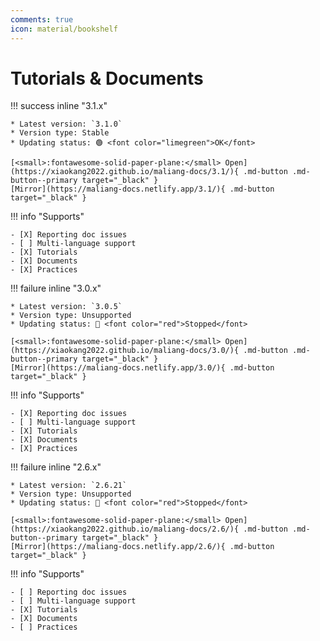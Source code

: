 ```yaml
---
comments: true
icon: material/bookshelf
---
```


# Tutorials & Documents

<div markdown>

!!! success inline "3.1.x"

    * Latest version: `3.1.0`
    * Version type: Stable
    * Updating status: 🟢 <font color="limegreen">OK</font>

    [<small>:fontawesome-solid-paper-plane:</small> Open](https://xiaokang2022.github.io/maliang-docs/3.1/){ .md-button .md-button--primary target="_black" }
    [Mirror](https://maliang-docs.netlify.app/3.1/){ .md-button target="_black" }

!!! info "Supports"

    - [X] Reporting doc issues
    - [ ] Multi-language support
    - [X] Tutorials
    - [X] Documents
    - [X] Practices

</div>

<div markdown>

!!! failure inline "3.0.x"

    * Latest version: `3.0.5`
    * Version type: Unsupported
    * Updating status: 🔴 <font color="red">Stopped</font>

    [<small>:fontawesome-solid-paper-plane:</small> Open](https://xiaokang2022.github.io/maliang-docs/3.0/){ .md-button .md-button--primary target="_black" }
    [Mirror](https://maliang-docs.netlify.app/3.0/){ .md-button target="_black" }

!!! info "Supports"

    - [X] Reporting doc issues
    - [ ] Multi-language support
    - [X] Tutorials
    - [X] Documents
    - [X] Practices

</div>

<div markdown>

!!! failure inline "2.6.x"

    * Latest version: `2.6.21`
    * Version type: Unsupported
    * Updating status: 🔴 <font color="red">Stopped</font>

    [<small>:fontawesome-solid-paper-plane:</small> Open](https://xiaokang2022.github.io/maliang-docs/2.6/){ .md-button .md-button--primary target="_black" }
    [Mirror](https://maliang-docs.netlify.app/2.6/){ .md-button target="_black" }

!!! info "Supports"

    - [ ] Reporting doc issues
    - [ ] Multi-language support
    - [X] Tutorials
    - [X] Documents
    - [ ] Practices

</div>
